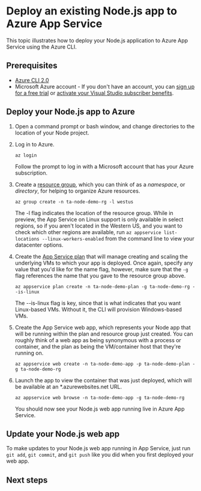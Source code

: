 # Deploy an existing Node.js app to Azure App Service

This topic illustrates how to deploy your Node.js application to Azure App Service using the Azure CLI.

## Prerequisites

- [Azure CLI 2.0](https://docs.microsoft.com/cli/azure/install-az-cli2)
- Microsoft Azure account - If you don't have an account, you can [sign up for a free trial](http://go.microsoft.com/fwlink/?LinkId=623901) or [activate your Visual Studio subscriber benefits](http://go.microsoft.com/fwlink/?LinkId=623901).

## Deploy your Node.js app to Azure

1. Open a command prompt or bash window, and change directories to the location of your Node project.

1. Log in to Azure.

	```
	az login
	```

	Follow the prompt to log in with a Microsoft account that has your Azure subscription.

1. Create a [resource group](https://docs.microsoft.com/en-us/azure/azure-resource-manager/resource-group-overview.md), which you can think of as a *namespace*, or *directory*, for helping to organize Azure resources.

	```
	az group create -n ta-node-demo-rg -l westus
	```

	The -l flag indicates the location of the resource group. While in preview, the App Service on Linux support is only available in select regions, so if you aren't located in the Western US, and you want to check which other regions are available, run `az appservice list-locations --linux-workers-enabled` from the command line to view your datacenter options.

1. Create the [App Service plan](https://docs.microsoft.com/en-us/azure/app-service/azure-web-sites-web-hosting-plans-in-depth-overview.md) that will manage creating and scaling the underlying VMs to which your app is deployed. Once again, specify any value that you'd like for the name flag, however, make sure that the `-g` flag references the name that you gave to the resource group above.

	```
	az appservice plan create -n ta-node-demo-plan -g ta-node-demo-rg --is-linux
	```

	The --is-linux flag is key, since that is what indicates that you want Linux-based VMs. Without it, the CLI will provision Windows-based VMs.

1. Create the App Service web app, which represents your Node app that will be running within the plan and resource group just created. You can roughly think of a web app as being synonymous with a process or container, and the plan as being the VM/container host that they're running on.

	```
	az appservice web create -n ta-node-demo-app -p ta-node-demo-plan -g ta-node-demo-rg
	```

1. Launch the app to view the container that was just deployed, which will be available at an *.azurewebsites.net URL.

	```
	az appservice web browse -n ta-node-demo-app -g ta-node-demo-rg
	```

    You should now see your Node.js web app running live in Azure App Service.
   
## Update your Node.js web app
To make updates to your Node.js web app running in App Service, just run `git add`, `git commit`, and `git push` like you did when you first deployed your web app.

## Next steps
